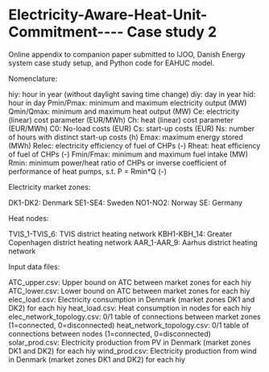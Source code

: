 # Electricity-Aware-Heat-Unit-Commitment---- Case study 2
Online appendix to companion paper submitted to IJOO, Danish Energy system case study setup, and Python code for EAHUC model. 

Nomenclature:

hiy: hour in year (without daylight saving time change)
diy: day in year
hid: hour in day
Pmin/Pmax: minimum and maximum electricity output (MW)
Qmin/Qmax: minimum and maximum heat output (MW)
Ce: electricity (linear) cost parameter (EUR/MWh)
Ch: heat (linear) cost parameter (EUR/MWh)
C0: No-load costs (EUR)
Cs: start-up costs (EUR)
Ns: number of hours with distinct start-up costs (h)
Emax: maximum energy stored (MWh)
Relec: electricity efficiency of fuel of CHPs (-)
Rheat: heat efficiency of fuel of CHPs (-)
Fmin/Fmax: minimum and maximum fuel intake (MW)
Rmin: minimum power/heat ratio of CHPs or inverse coefficient of performance of heat pumps, s.t. P = Rmin*Q (-)

Electricity market zones:

DK1-DK2: Denmark
SE1-SE4: Sweden
NO1-NO2: Norway
SE: Germany

Heat nodes:

TVIS_1-TVIS_6: TVIS district heating network
KBH1-KBH_14: Greater Copenhagen district heating network
AAR_1-AAR_9: Aarhus district heating network

Input data files:

ATC_upper.csv: Upper bound on ATC between market zones for each hiy
ATC_lower.csv: Lower bound on ATC between market zones for each hiy
elec_load.csv: Electricity consumption in Denmark (market zones DK1 and DK2) for each hiy
heat_load.csv: Heat consumption in nodes for each hiy
elec_network_topology.csv: 0/1 table of connections between market zones (1=connected, 0=disconnected)
heat_network_topology.csv: 0/1 table of connections between nodes (1=connected, 0=disconnected)
solar_prod.csv: Electricity production from PV in Denmark (market zones DK1 and DK2) for each hiy
wind_prod.csv: Electricity production from wind in Denmark (market zones DK1 and DK2) for each hiy

